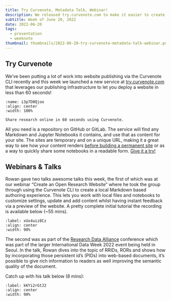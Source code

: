 ```yaml
---
title: Try Curvenote, Metadata Talk, Webinar!
description: We released try.curvenote.com to make it easier to create a Curvenote site!
subtitle: Week of June 20, 2022
date: 2022-06-20
tags:
  - presentation
  - weeknote
thumbnail: thumbnails/2022-06-20-try-curvenote-metadata-talk-webinar.png
---
```


## Try Curvenote

We’ve been putting a lot of work into website publishing via the Curvenote CLI recently and this week we launched a new service at [try.curvenote.com](https://try.curvenote.com) that leverages our publishing infrastructure to let you deploy a website in less than 60 seconds!

```{figure} images/GTGiJ4YqK38DEbx5hX9m-Qwjk3oPLofetix1qLIEm-v1.png
:name: i3p7D0Qjoo
:align: center
:width: 100%

Share research online in 60 seconds using Curvenote.
```

All you need is a repository on GitHub or GitLab. The service will find any Markdown and Jupyter Notebooks it contains, and use that as content for your site. The sites are temporary and on a unique URL, making it a great way to see how your content renders [before building a permanent site](https://docs.curvenote.com/web/launchpad) or as a way to quickly share some notebooks in a readable form. [Give it a try!](https://try.curvenote.com/)

## Webinars & Talks

Rowan gave two talks awesome talks this week, the first of which was at our webinar “Create an Open Research Website” where he took the group through using the Curvenote CLI to create a local Markdown based authoring experience. This lets you work with local files and notebooks to customize settings, update and add content whilst having instant feedback via a preview of the website. A pretty complete initial tutorial the recording is available below (\~55 mins).

```{iframe} https://www.youtube-nocookie.com/embed/LviMD9zE3FM
:label: xUx4uiz8Cz
:align: center
:width: 90%
```

The second was as part of the [Research Data Alliance](https://www.rd-alliance.org/) conference which was part of the larger International Data Week 2022 event being held in Seoul. In the talk, Rowan dives into the topic of RRIDs, RORs and shows how by incorporating those persistent id’s (PIDs) into web-based documents, it’s possible to give rich information to readers as well improving the semantic quality of the document.

Catch up with his talk below (8 mins):

```{iframe} https://www.youtube-nocookie.com/embed/Ax8rqFNP7BM
:label: kKYi2rGtJ2
:align: center
:width: 90%
```
